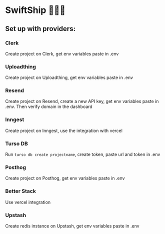 # SwiftShip 🚢🔥🚀

## Set up with providers:

###  Clerk
Create project on Clerk, get env variables paste in .env

###  Uploadthing
Create project on Uploadthing, get env variables paste in .env

###  Resend
Create project on Resend, create a new API key, get env variables paste in .env. Then verify domain in the dashboard

###  Inngest
Create project on Inngest, use the integration with vercel

###  Turso DB
Run `turso db create projectname`, create token, paste url and token in .env

###  Posthog
Create project on Posthog, get env variables paste in .env

###  Better Stack
Use vercel integration

###  Upstash
Create redis instance on Upstash, get env variables paste in .env
